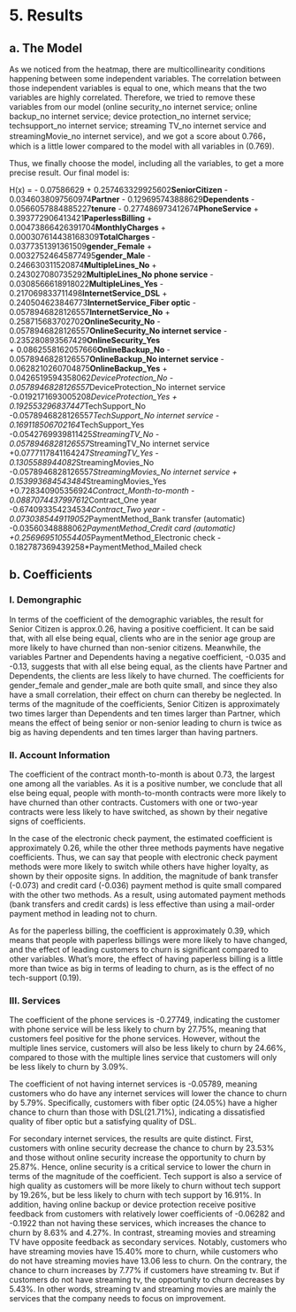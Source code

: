 # 5. Results
## a. The Model
As we noticed from the heatmap, there are multicollinearity conditions happening between some independent variables. The correlation between those independent variables is equal to one, which means that the two variables are highly correlated. Therefore, we tried to remove these variables from our model (online security_no internet service; online backup_no internet service; device protection_no internet service; techsupport_no internet service; streaming TV_no internet service and streamingMovie_no internet service), and we got a score about 0.766，which is a little lower compared to the model with all variables in (0.769).

Thus, we finally choose the model, including all the variables, to get a more precise result. Our final model is:

H(x) 
= - 0.07586629 + 0.257463329925602**SeniorCitizen** - 0.0346038097560974**Partner** - 0.129695743888629**Dependents** 
       - 0.0566057884885227**tenure** - 0.277486973412674**PhoneService** + 0.393772906413421**PaperlessBilling**
       + 0.00473866426391704**MonthlyCharges** + 0.000307614438168309**TotalCharges** - 0.0377351391361509**gender_Female** 
       + 0.00327524645877495**gender_Male** - 0.246630311520874**MultipleLines_No** 
       + 0.243027080735292**MultipleLines_No phone service** - 0.0308566618918022**MultipleLines_Yes** 
       - 0.217069833711498**InternetService_DSL** + 0.240504623846773**InternetService_Fiber optic** 
       - 0.0578946828126557**InternetService_No** + 0.258715683702702**OnlineSecurity_No** 
       - 0.0578946828126557**OnlineSecurity_No internet service** - 0.235280893567429**OnlineSecurity_Yes**  
       + 0.0862558162057666**OnlineBackup_No** - 0.0578946828126557**OnlineBackup_No internet service** 
       - 0.0628210260704875**OnlineBackup_Yes** + 0.0426519594358062*DeviceProtection_No - 0.0578946828126557*DeviceProtection_No internet service
-0.0192171693005208*DeviceProtection_Yes + 0.192553296837447*TechSupport_No
-0.0578946828126557*TechSupport_No internet service - 0.169118506702164*TechSupport_Yes
-0.0542769939811425*StreamingTV_No - 0.0578946828126557*StreamingTV_No internet service
+0.0777117841164247*StreamingTV_Yes - 0.1305588944082*StreamingMovies_No
-0.0578946828126557*StreamingMovies_No internet service + 0.153993684543484*StreamingMovies_Yes
+0.728340905356924*Contract_Month-to-month - 0.0887074437997612*Contract_One year
-0.674093354234534*Contract_Two year - 0.0730385449119052*PaymentMethod_Bank transfer (automatic)
-0.03560348888062*PaymentMethod_Credit card (automatic) +0.256969510554405*PaymentMethod_Electronic check - 0.182787369439258*PaymentMethod_Mailed check

## b. Coefficients
### I. Demongraphic 
In terms of the coefficient of the demographic variables, the result for Senior Citizen is approx.0.26, having a positive coefficient. It can be said that, with all else being equal, clients who are in the senior age group are more likely to have churned than non-senior citizens. Meanwhile, the variables Partner and Dependents having a negative coefficient, -0.035 and -0.13, suggests that with all else being equal, as the clients have Partner and Dependents, the clients are less likely to have churned. The coefficients for gender_female and gender_male are both quite small, and since they also have a small correlation, their effect on churn can thereby be neglected. In terms of the magnitude of the coefficients, Senior Citizen is approximately two times larger than Dependents and ten times larger than Partner, which means the effect of being senior or non-senior leading to churn is twice as big as having dependents and ten times larger than having partners.

### II. Account Information 
The coefficient of the contract month-to-month is about 0.73, the largest one among all the variables. As it is a positive number, we conclude that all else being equal, people with month-to-month contracts were more likely to have churned than other contracts.  Customers with one or two-year contracts were less likely to have switched, as shown by their negative signs of coefficients.

In the case of the electronic check payment, the estimated coefficient is approximately 0.26, while the other three methods payments have negative coefficients. Thus, we can say that people with electronic check payment methods were more likely to switch while others have higher loyalty, as shown by their opposite signs. In addition, the magnitude of bank transfer (-0.073) and credit card (-0.036) payment method is quite small compared with the other two methods. As a result, using automated payment methods (bank transfers and credit cards) is less effective than using a mail-order payment method in leading not to churn.

As for the paperless billing, the coefficient is approximately 0.39, which means that people with paperless billings were more likely to have changed, and the effect of leading customers to churn is significant compared to other variables. What’s more, the effect of having paperless billing is a little more than twice as big in terms of leading to churn, as is the effect of no tech-support (0.19). 

### III. Services
The coefficient of the phone services is -0.27749, indicating the customer with phone service will be less likely to churn by 27.75%, meaning that customers feel positive for the phone services.  However, without the multiple lines service, customers will also be less likely to churn by 24.66%, compared to those with the multiple lines service that customers will only be less likely to churn by 3.09%.

The coefficient of not having internet services is -0.05789, meaning customers who do have any internet services will lower the chance to churn by 5.79%. Specifically, customers with fiber optic (24.05%) have a higher chance to churn than those with DSL(21.71%), indicating a dissatisfied quality of fiber optic but a satisfying quality of DSL.

For secondary internet services, the results are quite distinct. First, customers with online security decrease the chance to churn by 23.53% and those without online security increase the opportunity to churn by 25.87%. Hence, online security is a critical service to lower the churn in terms of the magnitude of the coefficient. Tech support is also a service of high quality as customers will be more likely to churn without tech support by 19.26%, but be less likely to churn with tech support by 16.91%. In addition,  having online backup or device protection receive positive feedback from customers with relatively lower coefficients of  -0.06282 and -0.1922 than not having these services, which increases the chance to churn by 8.63% and 4.27%. In contrast, streaming movies and streaming TV have opposite feedback as secondary services. Notably, customers who have streaming movies have 15.40% more to churn, while customers who do not have streaming movies have 13.06 less to churn. On the contrary, the chance to churn increases by 7.77% if customers have streaming tv. But if customers do not have streaming tv, the opportunity to churn decreases by 5.43%. In other words, streaming tv and streaming movies are mainly the services that the company needs to focus on improvement.


